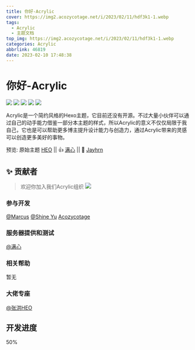 ```yaml
---
title: 你好-Acrylic
cover: https://img2.acozycotage.net/i/2023/02/11/hdf3k1-1.webp
tags:
  - Acrylic
  - 主题文档
top_img: https://img2.acozycotage.net/i/2023/02/11/hdf3k1-1.webp
categories: Acrylic
abbrlink: 46819
date: 2023-02-10 17:48:38
---
```

# 你好-Acrylic

![](https://img2.acozycotage.net/i/2023/02/11/hhis5p.webp)
![](https://img2.acozycotage.net/i/2023/02/11/hhlae2.webp)
![](https://img2.acozycotage.net/i/2023/02/11/hhnv7k.webp)
![](https://img2.acozycotage.net/i/2023/02/11/hhyfor.webp)
![](https://img2.acozycotage.net/i/2023/02/11/hi07dn.webp)

Acrylic是一个简约风格的Hexo主题，它目前还没有开源。不过大量小伙伴可以通过自己的动手能力借鉴一部分本主题的样式，所以Acrylic的意义不仅仅局限于我自己，它也是可以帮助更多博主提升设计能力与创造力，通过Acrylic带来的灵感可以创造更多美好的事物。

预览: 原始主题 [HEO](https://blog.zhheo.com/) || 👍 [满心](https://blog.lovelu.top/)  ||  🤞 [Jayhrn](https://blog.jayhrn.com/)

## ✨ 贡献者
> 欢迎你加入我们Acrylic组织
![](https://img2.acozycotage.net/i/2023/02/11/hii326.webp)

### 参与开发
[@Marcus](https://github.com/MarcusYYDS)
[@Shine Yu](https://github.com/ShineYull)
[Acozycotage](https://github.com/Acozycotage)
### 服务器提供和测试
[@满心](https://github.com/helloqibin)
### 相关帮助
暂无
### 大佬专座
[@张洪HEO](https://github.com/zhheo)

## 开发进度
50%